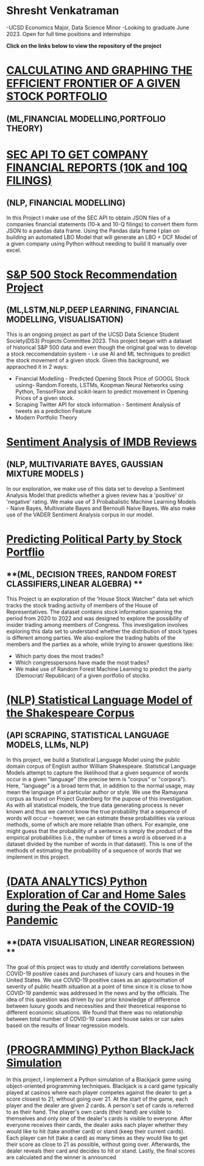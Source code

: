 # Shresht Venkatraman
-UCSD Economics Major, Data Science Minor
-Looking to graduate June 2023. Open for full time positions and internships



**Click on the links below to view the repository of the project**

# [CALCULATING AND GRAPHING THE EFFICIENT FRONTIER OF A GIVEN STOCK PORTFOLIO](https://github.com/Shrsht/Graphing-Efficient-Frontier)
## **(ML,FINANCIAL MODELLING,PORTFOLIO THEORY)**


# [SEC API TO GET COMPANY FINANCIAL REPORTS (10K and 10Q FILINGS)](https://github.com/Shrsht/Parsing-Financial-Statements-with-Python)
## **(NLP, FINANCIAL MODELLING)**
In this Project I make use of the SEC API to obtain JSON files of a companies financial statements (10-k and 10-Q filings) to convert them form JSON to a pandas data frame. Using the Pandas data frame I plan on building an automated LBO Model that will generate an LBO + DCF Model of a given company using Python without needing to build it manually over excel.

# [S&P 500 Stock Recommendation Project](https://github.com/Shrsht/LSTM-Google-Stock-Prediction)
## **(ML,LSTM,NLP,DEEP LEARNING, FINANCIAL MODELLING, VISUALISATION)**
This is an ongoing project as part of the UCSD Data Science Student Society(DS3) Projects Committee 2023. This project began with a dataset of historical  S&P 500 data and even though the original goal was to develop a stock reccomendatoin system - i.e use AI and ML techniques to predict the stock movement of a given stock. Given this background, we appraoched it in 2 ways:
* Financial Modelling - Predicted Opening Stock Price of GOOGL Stock usinng- Random Forests, LSTMs, Koopman Neural Networks using Python, TensorFlow and scikit-learn to predict movement in Opening Prices of a given stock.
* Scraping Twitter API for stock information - Sentiment Analysis of tweets as a prediction Feature
* Modern Portfolio Theory

# [Sentiment Analysis of IMDB Reviews](https://github.com/Shrsht/IMDB_Sentiment_Analysis)
## **(NLP, MULTIVARIATE BAYES, GAUSSIAN MIXTURE MODELS )**
In our exploration, we make use of this data set to develop a Sentiment Analysis Model that predicts whether a given review has a 'positive' or 'negative' rating. We make use of 3 Probabalistic Machine Learning Models - Naive Bayes, Multivariate Bayes and Bernoulli Naive Bayes. We also make use of the VADER Sentiment Analysis corpus in our model.  


# [Predicting Political Party by Stock Portflio](https://github.com/Shrsht/Stock-Trades-by-Members-of-the-US-House-of-Representatives.git)
## **(ML, DECISION TREES, RANDOM FOREST CLASSIFIERS,LINEAR ALGEBRA) **
This Project is an exploration of the 'House Stock Watcher" data set which tracks the stock trading activity of members of the House of Representatives. The dataset contains stock information spanning the period from 2020 to 2022 and was designed to explore the possibility of insider trading among members of Congress. 
This investigation involves exploring this data set to understand whether the distribution of stock types is different among parties. We also explore the trading habits of the members and the parties as a whole, while trying to answer questions like:
* Which party does the most trades?
* Which congresspersons have made the most trades? 
* We make use of Random Forest Machine Learning to predict the party (Democrat/ Republican) of a given portfolio of stocks. 

# [(NLP) Statistical Language Model of the Shakespeare Corpus](https://github.com/Shrsht/Statistical-Language-Model-of-the-Ramayana)
## (API SCRAPING, STATISTICAL LANGUAGE MODELS, LLMs, NLP)
In this project, we build a Statistical Language Model using the public domain corpus of English author William Shakespeare. Statistical Language Models attempt to capture the likelihood that a given sequence of words occur in a given "language" (the precise term is "corpus" or "corpora"). Here, "language" is a broad term that, in addition to the normal usage, may mean the language of a particular author or style. We use the Ramayana corpus as found on Project Gutenberg for the pupose of this investigation. As with all statistical models, the true data generating process is never known and thus we cannot know the true probability that a sequence of words will occur – however, we can estimate these probabilities via various methods, some of which are more reliable than others. For example, one might guess that the probability of a sentence is simply the product of the empirical probabilities (i.e., the number of times a word is observed in a dataset divided by the number of words in that dataset). This is one of the methods of estimating the probability of a sequence of words that we implement in this project.


# [(DATA ANALYTICS) Python Exploration of Car and Home Sales during the Peak of the COVID-19 Pandemic](https://github.com/Shrsht/Analysis-of-Luxury-Car-Sales-During-Covid)
## **(DATA VISUALISATION, LINEAR REGRESSION) **
The goal of this project was to study and identify correlations between COVID-19 positive cases and purchases of luxury cars and houses in the United States. We use COVID-19 positive cases as an approximation of severity of public health situation at a point of time since it is close to how COVID-19 pandemic was addressed in the news and by the officials. The idea of this question was driven by our prior knowledge of difference between luxury goods and necessities and their theoretical response to different economic situations. We found that there was no relationship between total number of COVID-19 cases and house sales or car sales based on the results of linear regression models.


# [(PROGRAMMING) Python BlackJack Simulation](https://github.com/Shrsht/Python-BlackJack-Simulation)
In this project, I implement a Python simulation of a Blackjack game using object-oriented programming techniques. Blackjack is a card game typically played at casinos where each player competes against the dealer to get a score closest to 21, without going over 21. At the start of the game, each player and the dealer are given 2 cards. A person's set of cards is referred to as their hand. The player's own cards (their hand) are visible to themselves and only one of the dealer's cards is visible to everyone. After everyone receives their cards, the dealer asks each player whether they would like to hit (take another card) or stand (keep their current cards). Each player can hit (take a card) as many times as they would like to get their score as close to 21 as possible, without going over. Afterwards, the dealer reveals their card and decides to hit or stand. Lastly, the final scores are calculated and the winner is announced


